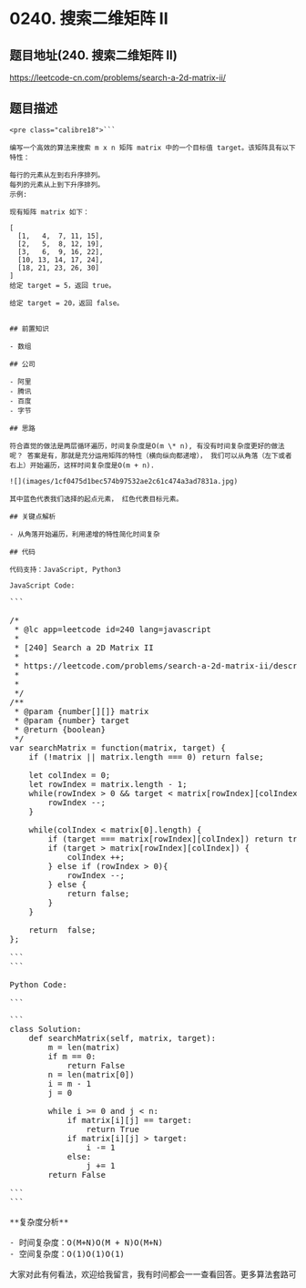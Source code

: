 # 0240. 搜索二维矩阵 II

## 题目地址(240. 搜索二维矩阵 II)

<https://leetcode-cn.com/problems/search-a-2d-matrix-ii/>

## 题目描述

```
<pre class="calibre18">```

编写一个高效的算法来搜索 m x n 矩阵 matrix 中的一个目标值 target。该矩阵具有以下特性：

每行的元素从左到右升序排列。
每列的元素从上到下升序排列。
示例:

现有矩阵 matrix 如下：

[
  [1,   4,  7, 11, 15],
  [2,   5,  8, 12, 19],
  [3,   6,  9, 16, 22],
  [10, 13, 14, 17, 24],
  [18, 21, 23, 26, 30]
]
给定 target = 5，返回 true。

给定 target = 20，返回 false。

```
```

## 前置知识

- 数组

## 公司

- 阿里
- 腾讯
- 百度
- 字节

## 思路

符合直觉的做法是两层循环遍历，时间复杂度是O(m \* n), 有没有时间复杂度更好的做法呢？ 答案是有，那就是充分运用矩阵的特性（横向纵向都递增）， 我们可以从角落（左下或者右上）开始遍历，这样时间复杂度是O(m + n).

![](images/1cf0475d1bec574b97532ae2c61c474a3ad7831a.jpg)

其中蓝色代表我们选择的起点元素， 红色代表目标元素。

## 关键点解析

- 从角落开始遍历，利用递增的特性简化时间复杂

## 代码

代码支持：JavaScript, Python3

JavaScript Code:

```
<pre class="calibre18">```

<span class="hljs-title">/*
 * @lc app=leetcode id=240 lang=javascript
 *
 * [240] Search a 2D Matrix II
 *
 * https://leetcode.com/problems/search-a-2d-matrix-ii/description/
 *
 * 
 */</span>
<span class="hljs-title">/**
 * @param {number[][]} matrix
 * @param {number} target
 * @return {boolean}
 */</span>
<span class="hljs-keyword">var</span> searchMatrix = <span class="hljs-function"><span class="hljs-keyword">function</span>(<span class="hljs-params">matrix, target</span>) </span>{
    <span class="hljs-keyword">if</span> (!matrix || matrix.length === <span class="hljs-params">0</span>) <span class="hljs-keyword">return</span> <span class="hljs-params">false</span>;

    <span class="hljs-keyword">let</span> colIndex = <span class="hljs-params">0</span>;
    <span class="hljs-keyword">let</span> rowIndex = matrix.length - <span class="hljs-params">1</span>;
    <span class="hljs-keyword">while</span>(rowIndex > <span class="hljs-params">0</span> && target < matrix[rowIndex][colIndex]) {
        rowIndex --;
    }

    <span class="hljs-keyword">while</span>(colIndex < matrix[<span class="hljs-params">0</span>].length) {
        <span class="hljs-keyword">if</span> (target === matrix[rowIndex][colIndex]) <span class="hljs-keyword">return</span> <span class="hljs-params">true</span>;
        <span class="hljs-keyword">if</span> (target > matrix[rowIndex][colIndex]) {
            colIndex ++;
        } <span class="hljs-keyword">else</span> <span class="hljs-keyword">if</span> (rowIndex > <span class="hljs-params">0</span>){
            rowIndex --;
        } <span class="hljs-keyword">else</span> {
            <span class="hljs-keyword">return</span> <span class="hljs-params">false</span>;
        }
    }

    <span class="hljs-keyword">return</span>  <span class="hljs-params">false</span>;
};

```
```

Python Code:

```
<pre class="calibre18">```
<span class="hljs-class"><span class="hljs-keyword">class</span> <span class="hljs-title">Solution</span>:</span>
    <span class="hljs-function"><span class="hljs-keyword">def</span> <span class="hljs-title">searchMatrix</span><span class="hljs-params">(self, matrix, target)</span>:</span>
        m = len(matrix)
        <span class="hljs-keyword">if</span> m == <span class="hljs-params">0</span>:
            <span class="hljs-keyword">return</span> <span class="hljs-keyword">False</span>
        n = len(matrix[<span class="hljs-params">0</span>])
        i = m - <span class="hljs-params">1</span>
        j = <span class="hljs-params">0</span>

        <span class="hljs-keyword">while</span> i >= <span class="hljs-params">0</span> <span class="hljs-keyword">and</span> j < n:
            <span class="hljs-keyword">if</span> matrix[i][j] == target:
                <span class="hljs-keyword">return</span> <span class="hljs-keyword">True</span>
            <span class="hljs-keyword">if</span> matrix[i][j] > target:
                i -= <span class="hljs-params">1</span>
            <span class="hljs-keyword">else</span>:
                j += <span class="hljs-params">1</span>
        <span class="hljs-keyword">return</span> <span class="hljs-keyword">False</span>

```
```

**复杂度分析**

- 时间复杂度：O(M+N)O(M + N)O(M+N)
- 空间复杂度：O(1)O(1)O(1)

大家对此有何看法，欢迎给我留言，我有时间都会一一查看回答。更多算法套路可以访问我的 LeetCode 题解仓库：<https://github.com/azl397985856/leetcode> 。 目前已经 37K star 啦。 大家也可以关注我的公众号《力扣加加》带你啃下算法这块硬骨头。 ![](images/6544564e577c3c2404c48edb29af7e19eb1c2cb9.jpg)